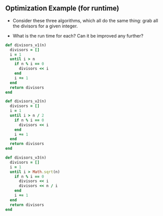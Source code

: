 ## Optimization Example (for runtime)

- Consider these three algorithms, which all do the same thing: grab all the divisors for a given integer.

- What is the run time for each? Can it be improved any further?

```ruby
def divisors_v1(n)
  divisors = []
  i = 1
  until i > n
    if n % i == 0
      divisors << i
    end
    i += 1
  end
  return divisors
end

def divisors_v2(n)
  divisors = []
  i = 1
  until i > n / 2
    if n % i == 0
      divisors << i
    end
    i += 1
  end
  return divisors
end

def divisors_v3(n)
  divisors = []
  i = 1
  until i > Math.sqrt(n)
    if n % i == 0
      divisors << i
      divisors << n / i
    end
    i += 1
  end
  return divisors
end
```
